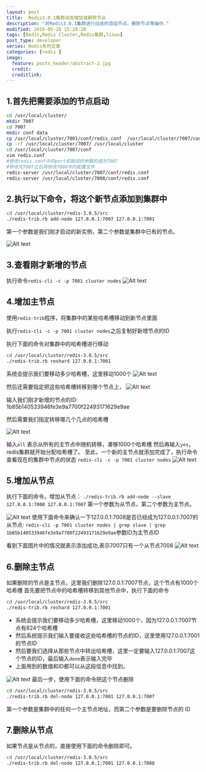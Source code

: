 ```yaml
---
layout: post
title:  Redis3.0.1集群动态增加或删除节点
description: "对Redis3.0.1集群进行动态的添加节点、删除节点等操作."
modified: 2016-05-26 15:20:20
tags: [Redis,Redis Cluster,Redis集群,linux]
post_type: developer
series: Redis系列文章
categories: [redis ]
image:
  feature: posts_header/abstract-2.jpg
  credit:
  creditlink:
---
```





## 1.首先把需要添加的节点启动

```bash
cd /usr/local/cluster/
mkdir 7007
cd 7007
mkdir conf data
cp /usr/local/cluster/7001/conf/redis.conf  /usr/local/cluster/7007/conf
cp -rf /usr/local/cluster/7007/ /usr/local/cluster
cd /usr/local/cluster/7007/conf
vim redis.conf
#修改redis.conf中的port和路径的参数的值为7007
#修改完7007之后再修改7008中的配置文件
redis-server /usr/local/cluster/7007/conf/redis.conf
redis-server /usr/local/cluster/7008/conf/redis.conf
```

## 2.执行以下命令，将这个新节点添加到集群中

```bash
cd /usr/local/cluster/redis-3.0.5/src
./redis-trib.rb add-node 127.0.0.1:7007 127.0.0.1:7001
```

第一个参数是我们刚才启动的新实例，第二个参数是集群中已有的节点。

![Alt text]({{site.url}}/images/posts_image/redis_redis_img_2016-04-14_163603.jpg)

## 3.查看刚才新增的节点

执行命令`redis-cli -c -p 7001 cluster nodes`
![Alt text]({{site.url}}/images/posts_image/redis_redis_img_2016-04-14_163827.jpg)

## 4.增加主节点

使用`redis-trib`程序，将集群中的某些哈希槽移动到新节点里面

执行`redis-cli -c -p 7001 cluster nodes`之后复制好新增节点的ID

执行下面的命令对集群中的哈希槽进行移动

```bash
cd /usr/local/cluster/redis-3.0.5/src
./redis-trib.rb reshard 127.0.0.1:7001
```

系统会提示我们要移动多少哈希槽，这里移动1000个
![Alt text]({{site.url}}/images/posts_image/redis_redis_img_2016-04-14_164404.jpg)

然后还需要指定把这些哈希槽转移到哪个节点上，
![Alt text]({{site.url}}/images/posts_image/redis_redis_img_2016-04-14_164543.jpg)

输入我们刚才新增的节点的ID:
1b85b140533946fe3e9a7700f22493171629e9ae

然后需要我们指定转移哪几个几点的哈希槽

![Alt text]({{site.url}}/images/posts_image/redis_redis_img_2016-04-15_101753.jpg)

输入`all` 表示从所有的主节点中随机转移，凑够1000个哈希槽
然后再输入`yes`，redis集群就开始分配哈希槽了。
至此，一个新的主节点就添加完成了，执行命令查看现在的集群中节点的状态
`redis-cli -c -p 7001 cluster nodes`
![Alt text]({{site.url}}/images/posts_image/redis_redis_img_2016-04-14_170215.jpg)

## 5.增加从节点

执行下面的命令，增加从节点：
`./redis-trib.rb add-node --slave 127.0.0.1:7008 127.0.0.1:7007`
第一个参数为从节点，第二个参数为主节点。

![Alt text]({{site.url}}/images/posts_image/redis_redis_img_2016-04-14_170311.jpg)
使用下面命令来确认一下127.0.0.1:7008是否已经成为127.0.0.1:7007的从节点:
 `redis-cli -p 7001 cluster nodes | grep slave | grep 1b85b140533946fe3e9a7700f22493171629e9ae`参数ID为主节点ID

看到下面图片中的情况就表示添加成功,表示7007只有一个从节点7008
![Alt text]({{site.url}}/images/posts_image/redis_redis_img_2016-04-14_170507.jpg)

## 6.删除主节点

如果删除的节点是主节点，这里我们删除127.0.0.1:7007节点，这个节点有1000个哈希槽
首先要把节点中的哈希槽转移到其他节点中，执行下面的命令

```bash
cd /usr/local/cluster/redis-3.0.5/src
./redis-trib.rb reshard 127.0.0.1:7001
```

- 系统会提示我们要移动多少哈希槽，这里移动1000个，因为127.0.0.1:7007节点有824个哈希槽
- 然后系统提示我们输入要接收这些哈希槽的节点的ID，这里使用127.0.0.1:7001的节点ID
- 然后要我们选择从那些节点中转出哈希槽，这里一定要输入127.0.0.1:7007这个节点的ID，最后输入`done`表示输入完毕
- 上面用到的数值和ID都可以从这段信息中找到。

![Alt text]({{site.url}}/images/posts_image/redis_redis_img_2016-04-14_181803.jpg)
最后一步，使用下面的命令把这个节点删除

```bash
cd /usr/local/cluster/redis-3.0.5/src
./redis-trib.rb del-node 127.0.0.1:7001 127.0.0.1:7007
```

第一个参数是集群中的任何一个主节点地址，而第二个参数是要删除节点的 ID

## 7.删除从节点

如果节点是从节点的，直接使用下面的命令删除即可。

```bash
cd /usr/local/cluster/redis-3.0.5/src
./redis-trib.rb del-node 127.0.0.1:7001 127.0.0.1:7008
```
